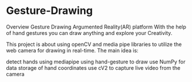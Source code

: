 # Gesture-Drawing
Overview
Gesture Drawing Argumented Reality(AR) platform  With the help of hand gestures you can draw anything and explore your Creativity.

This project is about using openCV and media pipe libraries to utilize the web camera for drawing in real-time.
The main idea is:

detect hands using mediapipe
using hand-gesture to draw 
use NumPy for data storage of hand coordinates 
use cV2 to capture live video from the camera
